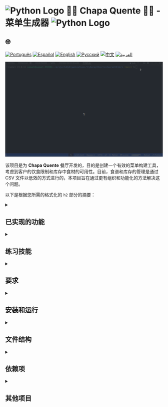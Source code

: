# <img src="https://cdn-icons-png.flaticon.com/128/1822/1822921.png" alt="Python Logo" width="52" height="30" />  🍝🦐 Chapa Quente 🍛🥘 - 菜单生成器 <img src="https://cdn-icons-png.flaticon.com/128/1822/1822921.png" alt="Python Logo" width="52" height="30" />

## 🌐 
[![Português](https://img.shields.io/badge/Português-green)](https://github.com/SamuelRocha91/restaurantOrders/blob/main/README.md)
[![Español](https://img.shields.io/badge/Español-yellow)](https://github.com/SamuelRocha91/restaurantOrders/blob/main/README_es.md)
[![English](https://img.shields.io/badge/English-blue)](https://github.com/SamuelRocha91/restaurantOrders/blob/main/README_en.md)
[![Русский](https://img.shields.io/badge/Русский-lightgrey)](https://github.com/SamuelRocha91/restaurantOrders/blob/main/README_ru.md)
[![中文](https://img.shields.io/badge/中文-red)](https://github.com/SamuelRocha91/restaurantOrders/blob/main/README_ch.md)
[![العربية](https://img.shields.io/badge/العربية-orange)](https://github.com/SamuelRocha91/restaurantOrders/blob/main/README_ar.md)

![在 Python REPL 中操作类](./gifs/pythonRestaurant.gif)

该项目是为 **Chapa Quente** 餐厅开发的，目的是创建一个有效的菜单构建工具，考虑到客户的饮食限制和库存中食材的可用性。目前，食谱和库存的管理是通过 CSV 文件以低效的方式进行的，本项目旨在通过更有组织和功能化的方法解决这个问题。

以下是根据您所需的格式化的 `h2` 部分的摘要：

<details>
<summary><h2>已实现的功能</h2></summary>

- 菜品和食谱的映射。
- 基于饮食限制和食材可用性生成菜单。
- 食材库存管理。
- 使用 `pytest` 框架实现测试。

</details>

<details>
<summary><h2>练习技能</h2></summary>

- 使用字典和集合的哈希映射。
- 使用 `pytest` 进行软件测试。
- 实现类和面向对象编程原则。

</details>

<details>
<summary><h2>要求</h2></summary>

- Python 3.8 或更高版本。
- Pip（Python 包管理器）。

</details>

<details>
<summary><h2>安装和运行</h2></summary>

1. 克隆仓库。
2. 进入项目目录。
3. 创建虚拟环境（可选）。
4. 安装依赖。
5. 运行自动化测试。

</details>

<details>
<summary><h2>文件结构</h2></summary>

```
.
├── src/
│   ├── models/
│   │   ├── dish.py            # Dish 类的实现
│   │   ├── ingredient.py      # Ingredient 类的实现
│   │   └── stock.py           # Stock 类的实现
├── tests/
│   ├── test_dish.py           # Dish 类的测试
│   ├── test_ingredient.py     # Ingredient 类的测试
│   └── test_stock.py          # Stock 类的测试
├── dev-requirements.txt       # 开发和测试的依赖
├── requirements.txt           # 项目的主要依赖
└── README.md                  # 项目的文档
```

</details>

<details>
<summary><h2>依赖项</h2></summary>

- [black](https://github.com/psf/black): 代码格式化。
- [faker](https://github.com/joke2k/faker): 用于测试的假数据生成。
- [flake8](https://github.com/PyCQA/flake8): 代码风格检查工具。
- [httpx](https://www.python-httpx.org/): HTTP 请求库。
- [pytest](https://pytest.org/): 测试框架。
- [pytest-cov](https://github.com/pytest-dev/pytest-cov): 测试覆盖率报告。
- [pytest-json](https://github.com/nicoddemus/pytest-json): 测试的 JSON 输出插件。
- [pytest-unordered](https://github.com/altendky/pytest-unordered): 用于无序检查集合相等性的插件。

</details>

<details>
<summary><h2>其他项目</h2></summary>

-  [Scripts](https://github.com/SamuelRocha91/scripts/blob/main/README_ch.md)
-  [Algorithms](https://github.com/SamuelRocha91/Algorithms/blob/main/README_ch.md)
-  [Trybe is not google](https://github.com/SamuelRocha91/trybeIsNotGoogle/blob/main/README_ch.md)

</details>